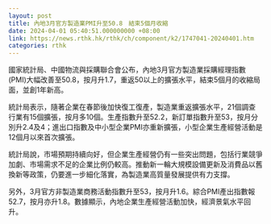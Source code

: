 ```yaml
---
layout: post
title: 內地3月官方製造業PMI升至50.8　結束5個月收縮
date: 2024-04-01 05:40:51.000000000 +08:00
link: https://news.rthk.hk/rthk/ch/component/k2/1747041-20240401.htm
categories: rthk
---
```


國家統計局、中國物流與採購聯合會公布，內地3月官方製造業採購經理指數(PMI)大幅改善至50.8，按月升1.7，重返50以上的擴張水平，結束5個月的收縮局面，並創1年新高。

統計局表示，隨著企業在春節後加快復工復產，製造業重返擴張水平，21個調查行業有15個擴張，按月多10個。生產指數升至52.2，新訂單指數升至53，按月分別升2.4及4；進出口指數及中小型企業PMI亦重新擴張，小型企業生產經營活動是12個月以來首次擴張。

統計局說，市場預期持續向好，但企業生產經營仍有一些突出問題，包括行業競爭加劇、市場需求不足的企業比例仍較高。推動新一輪大規模設備更新及消費品以舊換新等政策，仍要進一步細化落實，為製造業高質量發展提供有力支撐。

另外，3月官方非製造業商務活動指數升至53，按月升1.6。綜合PMI產出指數報52.7，按月亦升1.8。數據顯示，內地企業生產經營活動加快，經濟景氣水平回升。
